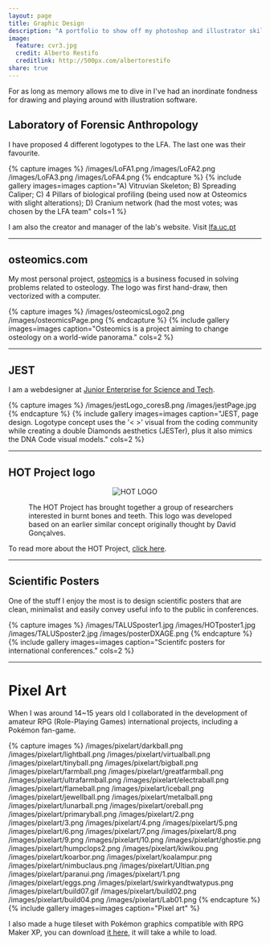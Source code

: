 ```yaml
---
layout: page
title: Graphic Design
description: "A portfolio to show off my photoshop and illustrator skills."
image:
  feature: cvr3.jpg
  credit: Alberto Restifo
  creditlink: http://500px.com/albertorestifo
share: true
---
```


For as long as memory allows me to dive in I've had an inordinate fondness for drawing and playing around with illustration software.

## Laboratory of Forensic Anthropology

I have proposed 4 different logotypes to the LFA. The last one was their favourite.

{% capture images %}
  /images/LoFA1.png
  /images/LoFA2.png
  /images/LoFA3.png
  /images/LoFA4.png
{% endcapture %}
{% include gallery images=images caption="A) Vitruvian Skeleton; B) Spreading Caliper; C) 4 Pillars of biological profiling (being used now at Osteomics with slight alterations); D) Cranium network (had the most votes; was chosen by the LFA team" cols=1 %}

I am also the creator and manager of the lab's website. Visit <a href = "http://lfa.uc.pt" target = "_blank">lfa.uc.pt</a>

---

## osteomics.com

My most personal project, <a href = "http://osteomics.com" target = "_blank">osteomics</a> is a business focused in solving problems related to osteology. The logo was first hand-draw, then vectorized with a computer.

{% capture images %}
  /images/osteomicsLogo2.png
  /images/osteomicsPage.png
{% endcapture %}
{% include gallery images=images caption="Osteomics is a project aiming to change osteology on a world-wide panorama." cols=2 %}

---

## JEST

I am a webdesigner at <a href = "http://jest.pt" target = "_blank">Junior Enterprise for Science and Tech</a>.

{% capture images %}
  /images/jestLogo_coresB.png
  /images/jestPage.jpg
{% endcapture %}
{% include gallery images=images caption="JEST, page design. Logotype concept uses the '< >' visual from the coding community while creating a double Diamonds aesthetics (JESTer), plus it also mimics the DNA Code visual models." cols=2 %}

---

## HOT Project logo

<figure>
  <p align = "center">   
  <img src="http://jcoelho.com/images/HOT-Logo.png" alt="HOT LOGO"> </p>
  <figcaption>The HOT Project has brought together a group of researchers interested in burnt bones and teeth. This logo was developed based on an earlier similar concept originally thought by David Gonçalves.</figcaption>
</figure>

To read more about the HOT Project, <a href = "http://hotresearch.wix.com/main" target = "_blank">click here</a>.

---

## Scientific Posters

One of the stuff I enjoy the most is to design scientific posters that are clean, minimalist and easily convey useful info to the public in conferences.

{% capture images %}
  /images/TALUSposter1.jpg
  /images/HOTposter1.jpg
  /images/TALUSposter2.jpg
  /images/posterDXAGE.png
{% endcapture %}
{% include gallery images=images caption="Scientifc posters for international conferences." cols=2 %}


---


# Pixel Art

When I was around 14~15 years old I collaborated in the development of amateur RPG (Role-Playing Games) international projects, including a Pokémon fan-game.

{% capture images %}
  /images/pixelart/darkball.png
  /images/pixelart/lightball.png
  /images/pixelart/virtualball.png
  /images/pixelart/tinyball.png
  /images/pixelart/bigball.png
  /images/pixelart/farmball.png
  /images/pixelart/greatfarmball.png
  /images/pixelart/ultrafarmball.png
  /images/pixelart/electraball.png
  /images/pixelart/flameball.png
  /images/pixelart/iceball.png
  /images/pixelart/jewellball.png
  /images/pixelart/metalball.png
  /images/pixelart/lunarball.png
  /images/pixelart/oreball.png
  /images/pixelart/primaryball.png
  /images/pixelart/2.png
  /images/pixelart/3.png
  /images/pixelart/4.png
  /images/pixelart/5.png
  /images/pixelart/6.png
  /images/pixelart/7.png
  /images/pixelart/8.png
  /images/pixelart/9.png
  /images/pixelart/10.png
  /images/pixelart/ghostie.png
  /images/pixelart/humpclops2.png
  /images/pixelart/kiwikou.png
  /images/pixelart/koarbor.png
  /images/pixelart/koalampur.png
  /images/pixelart/nimbuclaus.png
  /images/pixelart/Ultian.png
  /images/pixelart/paranui.png
  /images/pixelart/1.png
  /images/pixelart/eggs.png
  /images/pixelart/swirkyandtwatypus.png
  /images/pixelart/build07.gif
  /images/pixelart/build02.png
  /images/pixelart/build04.png
  /images/pixelart/Lab01.png
{% endcapture %}
{% include gallery images=images caption="Pixel art" %}

I also made a huge tileset with Pokémon graphics compatible with RPG Maker XP, you can download <a href = "http://jcoelho.com/images/pixelart/tileset.png" target = "_blank">it here</a>, it will take a while to load.

